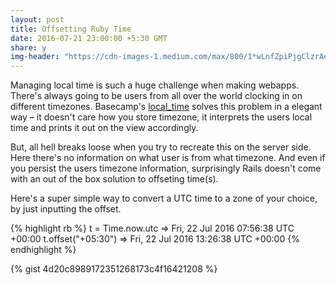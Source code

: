 ```yaml
---
layout: post
title: Offsetting Ruby Time
date: 2016-07-21 23:00:00 +5:30 GMT
share: y
img-header: "https://cdn-images-1.medium.com/max/800/1*wLnfZpiPjgClzrAeQfEbTQ.jpeg"
---
```


Managing local time is such a huge challenge when making webapps. There's always
going to be users from all over the world clocking in on different timezones. Basecamp's
[local_time](https://github.com/basecamp/local_time) solves this problem in a elegant way –
it doesn't care how you store timezone, it interprets the users local time and prints it
out on the view accordingly.

But, all hell breaks loose when you try to recreate this
on the server side. Here there's no information on what user is from what timezone.
And even if you persist the users timezone information, surprisingly Rails doesn't
come with an out of the box solution to offseting time(s).

<!--break-->

Here's a super simple way to convert a UTC time to a zone of your choice, by just
inputting the offset.

{% highlight rb %}
  t = Time.now.utc
  => Fri, 22 Jul 2016 07:56:38 UTC +00:00
  t.offset("+05:30")
  => Fri, 22 Jul 2016 13:26:38 UTC +00:00
{% endhighlight %}


{% gist 4d20c8989172351268173c4f16421208 %}
